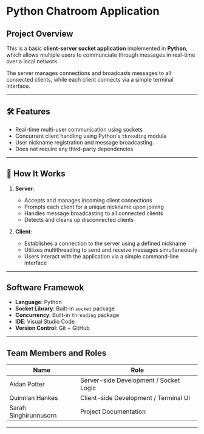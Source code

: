 # Python Chatroom Application

## Project Overview

This is a basic **client-server socket application** implemented in **Python**, which allows multiple users to communciate through messages in real-time over a local network.

The server manages connections and broadcasts messages to all connected clients, while each client connects via a simple terminal interface.

---

## 🛠️ Features

- Real-time multi-user communication using sockets
- Concurrent client handling using Python's `threading` module
- User nickname registration and message broadcasting
- Does not require any third-party dependencies

---

## 🧠 How It Works

1. **Server**:  
    - Accepts and manages incoming client connections  
    - Prompts each client for a unique nickname upon joining  
    - Handles message broadcasting to all connected clients  
    - Detects and cleans up disconnected clients

2. **Client**:  
    - Establishes a connection to the server using a defined nickname  
    - Utilizes multithreading to send and receive messages simultaneously  
    - Users interact with the application via a simple command-line interface 

---

## Software Framewok

- **Language**: Python
- **Socket Library**: Built-in `socket` package
- **Concurrency**: Built-in `threading` package
- **IDE**: Visual Studio Code
- **Version Control**: Git + GitHub

---

## Team Members and Roles

| Name                  | Role                                      |
|-----------------------|-------------------------------------------|
| Aidan Potter          | Server-side Development / Socket Logic    |
| Quinnlan Hankes       | Client-side Development / Terminal UI     |
| Sarah Singhirunnusorn | Project Documentation                     |

---

